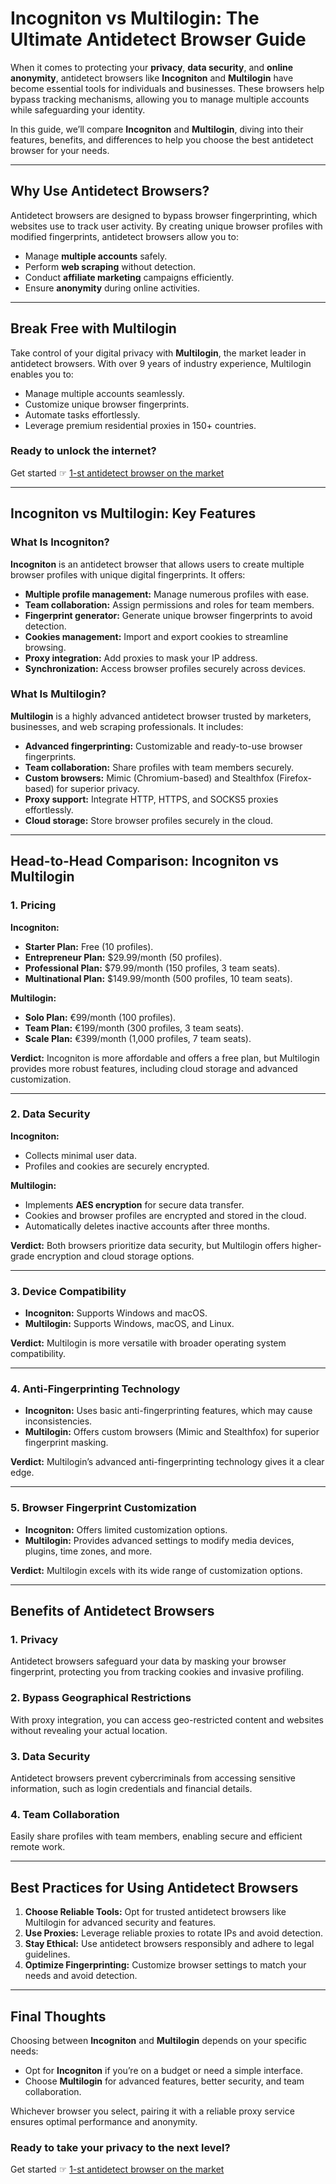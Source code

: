 # Incogniton vs Multilogin: The Ultimate Antidetect Browser Guide

When it comes to protecting your **privacy**, **data security**, and **online anonymity**, antidetect browsers like **Incogniton** and **Multilogin** have become essential tools for individuals and businesses. These browsers help bypass tracking mechanisms, allowing you to manage multiple accounts while safeguarding your identity.

In this guide, we’ll compare **Incogniton** and **Multilogin**, diving into their features, benefits, and differences to help you choose the best antidetect browser for your needs.

---

## Why Use Antidetect Browsers?

Antidetect browsers are designed to bypass browser fingerprinting, which websites use to track user activity. By creating unique browser profiles with modified fingerprints, antidetect browsers allow you to:

- Manage **multiple accounts** safely.
- Perform **web scraping** without detection.
- Conduct **affiliate marketing** campaigns efficiently.
- Ensure **anonymity** during online activities.

---

## Break Free with Multilogin

Take control of your digital privacy with **Multilogin**, the market leader in antidetect browsers. With over 9 years of industry experience, Multilogin enables you to:

- Manage multiple accounts seamlessly.
- Customize unique browser fingerprints.
- Automate tasks effortlessly.
- Leverage premium residential proxies in 150+ countries.

### Ready to unlock the internet?  
Get started ☞ [1-st antidetect browser on the market](https://bit.ly/multIlogin)

---

## Incogniton vs Multilogin: Key Features

### What Is Incogniton?

**Incogniton** is an antidetect browser that allows users to create multiple browser profiles with unique digital fingerprints. It offers:

- **Multiple profile management:** Manage numerous profiles with ease.
- **Team collaboration:** Assign permissions and roles for team members.
- **Fingerprint generator:** Generate unique browser fingerprints to avoid detection.
- **Cookies management:** Import and export cookies to streamline browsing.
- **Proxy integration:** Add proxies to mask your IP address.
- **Synchronization:** Access browser profiles securely across devices.

### What Is Multilogin?

**Multilogin** is a highly advanced antidetect browser trusted by marketers, businesses, and web scraping professionals. It includes:

- **Advanced fingerprinting:** Customizable and ready-to-use browser fingerprints.
- **Team collaboration:** Share profiles with team members securely.
- **Custom browsers:** Mimic (Chromium-based) and Stealthfox (Firefox-based) for superior privacy.
- **Proxy support:** Integrate HTTP, HTTPS, and SOCKS5 proxies effortlessly.
- **Cloud storage:** Store browser profiles securely in the cloud.

---

## Head-to-Head Comparison: Incogniton vs Multilogin

### 1. **Pricing**

**Incogniton:**
- **Starter Plan:** Free (10 profiles).
- **Entrepreneur Plan:** $29.99/month (50 profiles).
- **Professional Plan:** $79.99/month (150 profiles, 3 team seats).
- **Multinational Plan:** $149.99/month (500 profiles, 10 team seats).

**Multilogin:**
- **Solo Plan:** €99/month (100 profiles).
- **Team Plan:** €199/month (300 profiles, 3 team seats).
- **Scale Plan:** €399/month (1,000 profiles, 7 team seats).

**Verdict:** Incogniton is more affordable and offers a free plan, but Multilogin provides more robust features, including cloud storage and advanced customization.

---

### 2. **Data Security**

**Incogniton:**
- Collects minimal user data.
- Profiles and cookies are securely encrypted.

**Multilogin:**
- Implements **AES encryption** for secure data transfer.
- Cookies and browser profiles are encrypted and stored in the cloud.
- Automatically deletes inactive accounts after three months.

**Verdict:** Both browsers prioritize data security, but Multilogin offers higher-grade encryption and cloud storage options.

---

### 3. **Device Compatibility**

- **Incogniton:** Supports Windows and macOS.
- **Multilogin:** Supports Windows, macOS, and Linux.

**Verdict:** Multilogin is more versatile with broader operating system compatibility.

---

### 4. **Anti-Fingerprinting Technology**

- **Incogniton:** Uses basic anti-fingerprinting features, which may cause inconsistencies.
- **Multilogin:** Offers custom browsers (Mimic and Stealthfox) for superior fingerprint masking.

**Verdict:** Multilogin’s advanced anti-fingerprinting technology gives it a clear edge.

---

### 5. **Browser Fingerprint Customization**

- **Incogniton:** Offers limited customization options.
- **Multilogin:** Provides advanced settings to modify media devices, plugins, time zones, and more.

**Verdict:** Multilogin excels with its wide range of customization options.

---

## Benefits of Antidetect Browsers

### 1. **Privacy**
Antidetect browsers safeguard your data by masking your browser fingerprint, protecting you from tracking cookies and invasive profiling.

### 2. **Bypass Geographical Restrictions**
With proxy integration, you can access geo-restricted content and websites without revealing your actual location.

### 3. **Data Security**
Antidetect browsers prevent cybercriminals from accessing sensitive information, such as login credentials and financial details.

### 4. **Team Collaboration**
Easily share profiles with team members, enabling secure and efficient remote work.

---

## Best Practices for Using Antidetect Browsers

1. **Choose Reliable Tools:** Opt for trusted antidetect browsers like Multilogin for advanced security and features.
2. **Use Proxies:** Leverage reliable proxies to rotate IPs and avoid detection.
3. **Stay Ethical:** Use antidetect browsers responsibly and adhere to legal guidelines.
4. **Optimize Fingerprinting:** Customize browser settings to match your needs and avoid detection.

---

## Final Thoughts

Choosing between **Incogniton** and **Multilogin** depends on your specific needs:

- Opt for **Incogniton** if you’re on a budget or need a simple interface.
- Choose **Multilogin** for advanced features, better security, and team collaboration.

Whichever browser you select, pairing it with a reliable proxy service ensures optimal performance and anonymity.

### Ready to take your privacy to the next level?  
Get started ☞ [1-st antidetect browser on the market](https://bit.ly/multIlogin)
